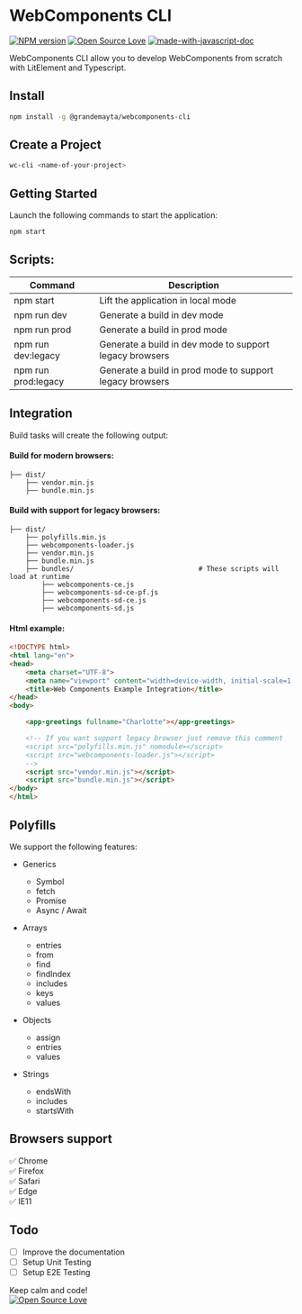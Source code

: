 # WebComponents CLI
[![NPM version](https://d25lcipzij17d.cloudfront.net/badge.svg?id=gh&type=6&v=0.0.6)](http://badge.fury.io/js/badge-list)
[![Open Source Love](https://badges.frapsoft.com/os/mit/mit.svg?v=102)](https://github.com/ellerbrock/open-source-badge/)
[![made-with-javascript-doc](https://img.shields.io/badge/Made%20with-Javascript-1f425f.svg)](https://www.sphinx-doc.org/)

WebComponents CLI allow you to develop WebComponents from scratch with LitElement and Typescript.

## Install

```sh
npm install -g @grandemayta/webcomponents-cli
```

## Create a Project

```sh
wc-cli <name-of-your-project>
```

## Getting Started
Launch the following commands to start the application:

```sh
npm start
```

## Scripts:

| Command | Description |
| ------ | ------ |
| npm start | Lift the application in local mode |
| npm run dev | Generate a build in dev mode |
| npm run prod | Generate a build in prod mode |
| npm run dev:legacy | Generate a build in dev mode to support legacy browsers |
| npm run prod:legacy | Generate a build in prod mode to support legacy browsers |

## Integration
Build tasks will create the following output:

#### Build for modern browsers:

    ├── dist/
        ├── vendor.min.js
        ├── bundle.min.js

#### Build with support for legacy browsers:

    ├── dist/
        ├── polyfills.min.js
        ├── webcomponents-loader.js
        ├── vendor.min.js
        ├── bundle.min.js
        ├── bundles/                               # These scripts will load at runtime
            ├── webcomponents-ce.js
            ├── webcomponents-sd-ce-pf.js
            ├── webcomponents-sd-ce.js
            ├── webcomponents-sd.js

#### Html example:

```html
<!DOCTYPE html>
<html lang="en">
<head>
    <meta charset="UTF-8">
    <meta name="viewport" content="width=device-width, initial-scale=1.0">
    <title>Web Components Example Integration</title>
</head>
<body>

    <app-greetings fullname="Charlotte"></app-greetings>

    <!-- If you want support legacy browser just remove this comment
    <script src="polyfills.min.js" nomodule></script>
    <script src="webcomponents-loader.js"></script>
    -->
    <script src="vendor.min.js"></script>
    <script src="bundle.min.js"></script>
</body>
</html>
```

## Polyfills
We support the following features:

- Generics
    - Symbol
    - fetch
    - Promise
    - Async / Await

- Arrays
    - entries
    - from
    - find
    - findIndex
    - includes
    - keys
    - values

- Objects
    - assign
    - entries
    - values

- Strings
    - endsWith
    - includes
    - startsWith

## Browsers support

:white_check_mark: Chrome
<br/>
:white_check_mark: Firefox
<br/>
:white_check_mark: Safari
<br/>
:white_check_mark: Edge
<br/>
:white_check_mark: IE11

## Todo

- [ ] Improve the documentation
- [ ] Setup Unit Testing
- [ ] Setup E2E Testing

Keep calm and code!
<br>
[![Open Source Love](https://badges.frapsoft.com/os/v3/open-source.svg?v=102)](https://github.com/ellerbrock/open-source-badge/)
